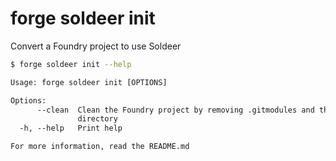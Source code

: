 # forge soldeer init

Convert a Foundry project to use Soldeer

```bash
$ forge soldeer init --help
```

```txt
Usage: forge soldeer init [OPTIONS]

Options:
      --clean  Clean the Foundry project by removing .gitmodules and the lib
               directory
  -h, --help   Print help

For more information, read the README.md
```